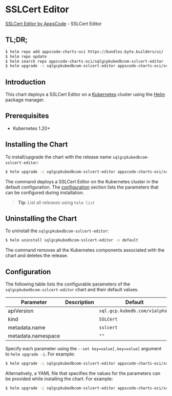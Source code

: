 # SSLCert Editor

[SSLCert Editor by AppsCode](https://appscode.com) - SSLCert Editor

## TL;DR;

```bash
$ helm repo add appscode-charts-oci https://bundles.byte.builders/ui/
$ helm repo update
$ helm search repo appscode-charts-oci/sqlgcpkubedbcom-sslcert-editor --version=v0.7.0
$ helm upgrade -i sqlgcpkubedbcom-sslcert-editor appscode-charts-oci/sqlgcpkubedbcom-sslcert-editor -n default --create-namespace --version=v0.7.0
```

## Introduction

This chart deploys a SSLCert Editor on a [Kubernetes](http://kubernetes.io) cluster using the [Helm](https://helm.sh) package manager.

## Prerequisites

- Kubernetes 1.20+

## Installing the Chart

To install/upgrade the chart with the release name `sqlgcpkubedbcom-sslcert-editor`:

```bash
$ helm upgrade -i sqlgcpkubedbcom-sslcert-editor appscode-charts-oci/sqlgcpkubedbcom-sslcert-editor -n default --create-namespace --version=v0.7.0
```

The command deploys a SSLCert Editor on the Kubernetes cluster in the default configuration. The [configuration](#configuration) section lists the parameters that can be configured during installation.

> **Tip**: List all releases using `helm list`

## Uninstalling the Chart

To uninstall the `sqlgcpkubedbcom-sslcert-editor`:

```bash
$ helm uninstall sqlgcpkubedbcom-sslcert-editor -n default
```

The command removes all the Kubernetes components associated with the chart and deletes the release.

## Configuration

The following table lists the configurable parameters of the `sqlgcpkubedbcom-sslcert-editor` chart and their default values.

|     Parameter      | Description |                 Default                  |
|--------------------|-------------|------------------------------------------|
| apiVersion         |             | <code>sql.gcp.kubedb.com/v1alpha1</code> |
| kind               |             | <code>SSLCert</code>                     |
| metadata.name      |             | <code>sslcert</code>                     |
| metadata.namespace |             | <code>""</code>                          |


Specify each parameter using the `--set key=value[,key=value]` argument to `helm upgrade -i`. For example:

```bash
$ helm upgrade -i sqlgcpkubedbcom-sslcert-editor appscode-charts-oci/sqlgcpkubedbcom-sslcert-editor -n default --create-namespace --version=v0.7.0 --set apiVersion=sql.gcp.kubedb.com/v1alpha1
```

Alternatively, a YAML file that specifies the values for the parameters can be provided while
installing the chart. For example:

```bash
$ helm upgrade -i sqlgcpkubedbcom-sslcert-editor appscode-charts-oci/sqlgcpkubedbcom-sslcert-editor -n default --create-namespace --version=v0.7.0 --values values.yaml
```
